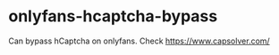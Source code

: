 # onlyfans-hcaptcha-bypass
Can bypass hCaptcha on onlyfans. Check https://www.capsolver.com/ 












































                                                                                                                                 